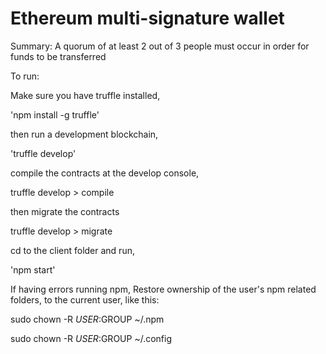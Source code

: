 # Ethereum multi-signature wallet

Summary: A quorum of at least 2 out of 3 people must occur in order for funds to be transferred


To run:

Make sure you have truffle installed, 

  'npm install -g truffle'

then run a development blockchain,

  'truffle develop'

compile the contracts at the develop console,

  truffle develop > compile

then migrate the contracts

  truffle develop > migrate

cd to the client folder and run,

  'npm start'







If having errors running npm, 
Restore ownership of the user's npm related folders, to the current user, like this:


  sudo chown -R $USER:$GROUP ~/.npm

  sudo chown -R $USER:$GROUP ~/.config

